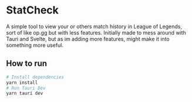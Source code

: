 # StatCheck

A simple tool to view your or others match history in League of Legends, sort of like op.gg but with less features.
Initially made to mess around with Tauri and Svelte, but as im adding more features, might make it into something more useful.

## How to run
```bash
# Install dependencies
yarn install
# Run Tauri Dev 
yarn tauri dev
```


